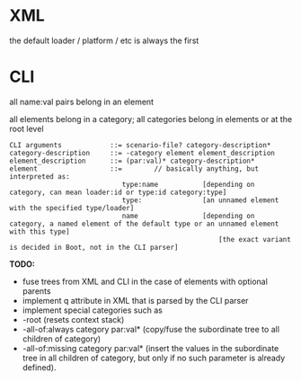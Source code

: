 


XML
===

the default loader / platform / etc is always the first




CLI
===

all name:val pairs belong in an element

all elements belong in a category; all categories belong in elements or at the root level

	CLI arguments			 ::= scenario-file? category-description*
	category-description	 ::= -category element element_description
	element_description		 ::= (par:val)* category-description*
	element					 ::= 		// basically anything, but interpreted as:
								type:name			[depending on category, can mean loader:id or type:id category:type]
								type:				[an unnamed element with the specified type/loader]
								name				[depending on category, a named element of the default type or an unnamed element with this type]
														[the exact variant is decided in Boot, not in the CLI parser]
														
**TODO:**
 * fuse trees from XML and CLI in the case of elements with optional parents
 * implement q attribute in XML that is parsed by the CLI parser
 * implement special categories such as
  * -root (resets context stack)
  * -all-of:always category par:val* (copy/fuse the subordinate tree to all children of category)
  * -all-of:missing category par:val* (insert the values in the subordinate tree in all children of category, but only if no such parameter is already defined).